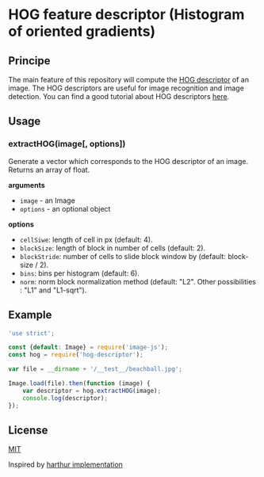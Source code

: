 # HOG feature descriptor (Histogram of oriented gradients)

## Principe

The main feature of this repository will compute the [HOG descriptor](https://en.wikipedia.org/wiki/Histogram_of_oriented_gradients) of an image. The HOG descriptors are useful for image recognition and image detection. You can find a good tutorial about HOG descriptors [here](http://mccormickml.com/2013/05/09/hog-person-detector-tutorial/).


## Usage

### extractHOG(image[, options])

Generate a vector which corresponds to the HOG descriptor of an image.
Returns an array of float.

__arguments__

* `image` - an Image
* `options` - an optional object

__options__

* `cellSiwe`: length of cell in px (default: 4).
* `blockSize`: length of block in number of cells (default: 2).
* `blockStride`: number of cells to slide block window by (default: block-size / 2).
* `bins`: bins per histogram (default: 6).
* `norm`: norm block normalization method (default: "L2". Other possibilities : "L1" and "L1-sqrt").

## Example

```js
'use strict';

const {default: Image} = require('image-js');
const hog = require('hog-descriptor');

var file = __dirname + '/__test__/beachball.jpg';

Image.load(file).then(function (image) {
    var descriptor = hog.extractHOG(image);
    console.log(descriptor);
});
```

## License

[MIT](./LICENSE)

Inspired by [harthur implementation](https://github.com/harthur/hog-descriptor)
